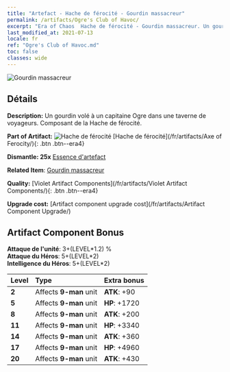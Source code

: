 ```yaml
---
title: "Artefact - Hache de férocité - Gourdin massacreur"
permalink: /artifacts/Ogre's Club of Havoc/
excerpt: "Era of Chaos  Hache de férocité - Gourdin massacreur. Un gourdin volé à un capitaine Ogre dans une taverne de voyageurs. Composant de la Hache de férocité."
last_modified_at: 2021-07-13
locale: fr
ref: "Ogre's Club of Havoc.md"
toc: false
classes: wide
---
```


 ![Gourdin massacreur](/images/t/artifact_40311.png)



## Détails

 **Description:** Un gourdin volé à un capitaine Ogre dans une taverne de voyageurs. Composant de la Hache de férocité.

 **Part of Artifact:** ![Hache de férocité](/images/t/icon_artifact_31.png) [Hache de férocité](/fr/artifacts/Axe of Ferocity/){: .btn .btn--era4}

 **Dismantle: 25x** [Essence d'artefact](/ItemsFR/con_905/)

 **Related Item**: [Gourdin massacreur](/ItemsFR/art_125/)

 **Quality:** [Violet Artifact Components](/fr/artifacts/Violet Artifact Components/){: .btn .btn--era4}

 **Upgrade cost:** [Artifact component upgrade cost](/fr/artifacts/Artifact Component Upgrade/)

## Artifact Component Bonus

  **Attaque de l'unité**: 3+(LEVEL\*1.2) %<br/>**Attaque du Héros**: 5+(LEVEL\*2)<br/>**Intelligence du Héros**: 5+(LEVEL\*2)

  |  Level  | Type |    Extra bonus  | 
  |:--------|:-----|:----------------| 
  | **2** | Affects **9-man** unit | **ATK**: +90 | 
  | **5** | Affects **9-man** unit | **HP**: +1720 | 
  | **8** | Affects **9-man** unit | **ATK**: +200 | 
  | **11** | Affects **9-man** unit | **HP**: +3340 | 
  | **14** | Affects **9-man** unit | **ATK**: +360 | 
  | **17** | Affects **9-man** unit | **HP**: +4960 | 
  | **20** | Affects **9-man** unit | **ATK**: +430 | 
